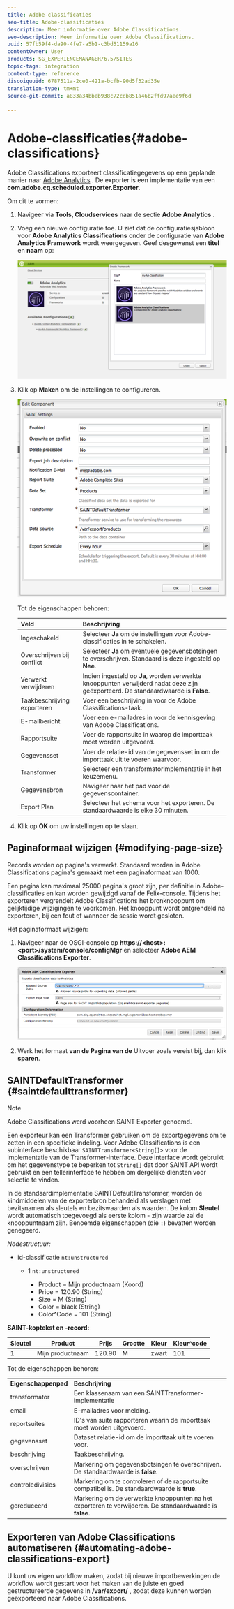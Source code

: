 ```yaml
---
title: Adobe-classificaties
seo-title: Adobe-classificaties
description: Meer informatie over Adobe Classifications.
seo-description: Meer informatie over Adobe Classifications.
uuid: 57fb59f4-da90-4fe7-a5b1-c3bd51159a16
contentOwner: User
products: SG_EXPERIENCEMANAGER/6.5/SITES
topic-tags: integration
content-type: reference
discoiquuid: 6787511a-2ce0-421a-bcfb-90d5f32ad35e
translation-type: tm+mt
source-git-commit: a833a34bbeb938c72cdb851a46b2ffd97aee9f6d

---
```



# Adobe-classificaties{#adobe-classifications}

Adobe Classifications exporteert classificatiegegevens op een geplande manier naar [Adobe Analytics](/help/sites-administering/adobeanalytics.md) . De exporter is een implementatie van een **com.adobe.cq.scheduled.exporter.Exporter**.

Om dit te vormen:

1. Navigeer via **Tools, Cloudservices** naar de sectie **Adobe Analytics** .
1. Voeg een nieuwe configuratie toe. U ziet dat de configuratiesjabloon voor **Adobe Analytics Classifications** onder de configuratie van **Adobe Analytics Framework** wordt weergegeven. Geef desgewenst een **titel** en **naam** op:

   ![aa-25](assets/aa-25.png)

1. Klik op **Maken** om de instellingen te configureren.

   ![chlimage_1](assets/chlimage_1a.png)

   Tot de eigenschappen behoren:

   | **Veld** | **Beschrijving** |
   |---|---|
   | Ingeschakeld | Selecteer **Ja** om de instellingen voor Adobe-classificaties in te schakelen. |
   | Overschrijven bij conflict | Selecteer **Ja** om eventuele gegevensbotsingen te overschrijven. Standaard is deze ingesteld op **Nee**. |
   | Verwerkt verwijderen | Indien ingesteld op **Ja**, worden verwerkte knooppunten verwijderd nadat deze zijn geëxporteerd. De standaardwaarde is **False**. |
   | Taakbeschrijving exporteren | Voer een beschrijving in voor de Adobe Classifications-taak. |
   | E-mailbericht | Voer een e-mailadres in voor de kennisgeving van Adobe Classifications. |
   | Rapportsuite | Voer de rapportsuite in waarop de importtaak moet worden uitgevoerd. |
   | Gegevensset | Voer de relatie-id van de gegevensset in om de importtaak uit te voeren waarvoor. |
   | Transformer | Selecteer een transformatorimplementatie in het keuzemenu. |
   | Gegevensbron | Navigeer naar het pad voor de gegevenscontainer. |
   | Export Plan | Selecteer het schema voor het exporteren. De standaardwaarde is elke 30 minuten. |

1. Klik op **OK** om uw instellingen op te slaan.

## Paginaformaat wijzigen {#modifying-page-size}

Records worden op pagina&#39;s verwerkt. Standaard worden in Adobe Classifications pagina&#39;s gemaakt met een paginaformaat van 1000.

Een pagina kan maximaal 25000 pagina&#39;s groot zijn, per definitie in Adobe-classificaties en kan worden gewijzigd vanaf de Felix-console. Tijdens het exporteren vergrendelt Adobe Classifications het bronknooppunt om gelijktijdige wijzigingen te voorkomen. Het knooppunt wordt ontgrendeld na exporteren, bij een fout of wanneer de sessie wordt gesloten.

Het paginaformaat wijzigen:

1. Navigeer naar de OSGI-console op **https://&lt;host>:&lt;port>/system/console/configMgr** en selecteer **Adobe AEM Classifications Exporter**.

   ![aa-26](assets/aa-26.png)

1. Werk het formaat **van de Pagina van de** Uitvoer zoals vereist bij, dan klik **sparen**.

## SAINTDefaultTransformer {#saintdefaulttransformer}

>[!NOTE]
>
>Adobe Classifications werd voorheen SAINT Exporter genoemd.

Een exporteur kan een Transformer gebruiken om de exportgegevens om te zetten in een specifieke indeling. Voor Adobe Classifications is een subinterface beschikbaar `SAINTTransformer<String[]>` voor de implementatie van de Transformer-interface. Deze interface wordt gebruikt om het gegevenstype te beperken tot `String[]` dat door SAINT API wordt gebruikt en een tellerinterface te hebben om dergelijke diensten voor selectie te vinden.

In de standaardimplementatie SAINTDefaultTransformer, worden de kindmiddelen van de exporterbron behandeld als verslagen met bezitsnamen als sleutels en bezitswaarden als waarden. De kolom **Sleutel** wordt automatisch toegevoegd als eerste kolom - zijn waarde zal de knooppuntnaam zijn. Benoemde eigenschappen (die `:`) bevatten worden genegeerd.

*Nodestructuur:*

* id-classificatie `nt:unstructured`

   * 1 `nt:unstructured`

      * Product = Mijn productnaam (Koord)
      * Price = 120.90 (String)
      * Size = M (String)
      * Color = black (String)
      * Color^Code = 101 (String)

**SAINT-koptekst en -record:**

| **Sleutel** | **Product** | **Prijs** | **Grootte** | **Kleur** | **Kleur^code** |
|---|---|---|---|---|---|
| 1 | Mijn productnaam | 120.90 | M | zwart | 101 |

Tot de eigenschappen behoren:

<table>
 <tbody>
  <tr>
   <td><strong>Eigenschappenpad</strong></td>
   <td><strong>Beschrijving</strong></td>
  </tr>
  <tr>
   <td>transformator</td>
   <td>Een klassenaam van een SAINTTransformer-implementatie</td>
  </tr>
  <tr>
   <td>email</td>
   <td>E-mailadres voor melding.</td>
  </tr>
  <tr>
   <td>reportsuites</td>
   <td>ID's van suite rapporteren waarin de importtaak moet worden uitgevoerd. </td>
  </tr>
  <tr>
   <td>gegevensset</td>
   <td>Dataset relatie-id om de importtaak uit te voeren voor. </td>
  </tr>
  <tr>
   <td>beschrijving</td>
   <td>Taakbeschrijving. <br /> </td>
  </tr>
  <tr>
   <td>overschrijven</td>
   <td>Markering om gegevensbotsingen te overschrijven. De standaardwaarde is <strong>false</strong>.</td>
  </tr>
  <tr>
   <td>controledivisies</td>
   <td>Markering om te controleren of de rapportsuite compatibel is. De standaardwaarde is <strong>true</strong>.</td>
  </tr>
  <tr>
   <td>gereduceerd</td>
   <td>Markering om de verwerkte knooppunten na het exporteren te verwijderen. De standaardwaarde is <strong>false</strong>.</td>
  </tr>
 </tbody>
</table>

## Exporteren van Adobe Classifications automatiseren {#automating-adobe-classifications-export}

U kunt uw eigen workflow maken, zodat bij nieuwe importbewerkingen de workflow wordt gestart voor het maken van de juiste en goed gestructureerde gegevens in **/var/export/** , zodat deze kunnen worden geëxporteerd naar Adobe Classifications.
